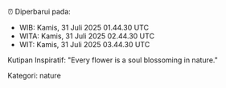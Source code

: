 ⏰ Diperbarui pada:
- WIB: Kamis, 31 Juli 2025 01.44.30 UTC
- WITA: Kamis, 31 Juli 2025 02.44.30 UTC
- WIT: Kamis, 31 Juli 2025 03.44.30 UTC

Kutipan Inspiratif:
"Every flower is a soul blossoming in nature."


Kategori: nature

